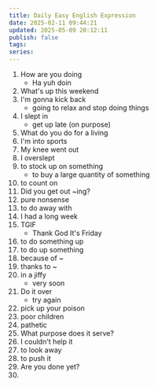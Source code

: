 ```yaml
---
title: Daily Easy English Expression
date: 2025-02-11 09:44:21
updated: 2025-05-09 20:12:11
publish: false
tags: 
series: 
---
```

1. How are you doing
	- Ha yuh doin
2. What's up this weekend
3. I'm gonna kick back
	- going to relax and stop doing things
4. I slept in
	- get up late (on purpose)
5. What do you do for a living
6. I'm into sports
7. My knee went out
8. I overslept
9. to stock up on something
	- to buy a large quantity of something
10. to count on
11. Did you get out ~ing?
12. pure nonsense
13. to do away with
14. I had a long week
15. TGIF
	- Thank God It's Friday
16. to do something up
17. to do up something
18. because of ~
19. thanks to ~
20. in a jiffy
	- very soon
21. Do it over
	- try again
22. pick up your poison
23. poor children
24. pathetic
25. What purpose does it serve?
26. I couldn't help it
27. to look away
28. to push it
29. Are you done yet?
30. 